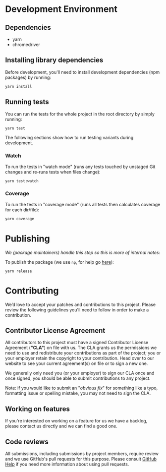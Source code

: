 # Development Environment

## Dependencies

* yarn
* chromedriver


## Installing library dependencies

Before development, you'll need to install development dependencies (npm packages) by running:

```bash
yarn install
```

## Running tests

You can run the tests for the whole project in the root directory by simply running:

```bash
yarn test
```

The following sections show how to run testing variants during development.

### Watch

To run the tests in "watch mode" (runs any tests touched by unstaged Git changes and re-runs tests when files change):
```bash
yarn test:watch
```

### Coverage

To run the tests in "coverage mode" (runs all tests then calculates coverage for each dir/file):
```bash
yarn coverage
```

# Publishing

_We (package maintainers) handle this step so this is more of internal notes:_

To publish the package (we use ```np```, for help go [here](https://github.com/sindresorhus/np)):

```shell
yarn release
```

# Contributing

We’d love to accept your patches and contributions to this project. Please review the following guidelines you'll need to follow in order to make a contribution.

## Contributor License Agreement

All contributors to this project must have a signed Contributor License Agreement (**"CLA"**) on file with us. The CLA grants us the permissions we need to use and redistribute your contributions as part of the project; you or your employer retain the copyright to your contribution. Head over to our website to see your current agreement(s) on file or to sign a new one.

We generally only need you (or your employer) to sign our CLA once and once signed, you should be able to submit contributions to any project.

Note: if you would like to submit an "_obvious fix_" for something like a typo, formatting issue or spelling mistake, you may not need to sign the CLA.

## Working on features

If you're interested on working on a feature for us we have a backlog, please contact us directly and we can find a good one.

## Code reviews

All submissions, including submissions by project members, require review and we use GitHub's pull requests for this purpose. Please consult [GitHub Help](https://help.github.com/articles/about-pull-requests/) if you need more information about using pull requests.
